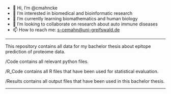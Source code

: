 - 👋 Hi, I’m @cmahncke
- 👀 I’m interested in biomedical and bioinformatic research
- 🌱 I’m currently learning biomathematics and human biology
- 💞️ I’m looking to collaborate on research about auto immune diseases
- 📫 How to reach me: s-cemahn@uni-greifswald.de

***

This repository contains all data for my bachelor thesis about epitope prediction of proteome data.

/Code contains all relevant python files.

/R_Code contains all R files that have been used for statistical evaluation.

/Results contains all output files that have been used in this bachelor thesis.

***

<!---
cmahncke/cmahncke is a ✨ special ✨ repository because its `README.md` (this file) appears on your GitHub profile.
You can click the Preview link to take a look at your changes.
--->
